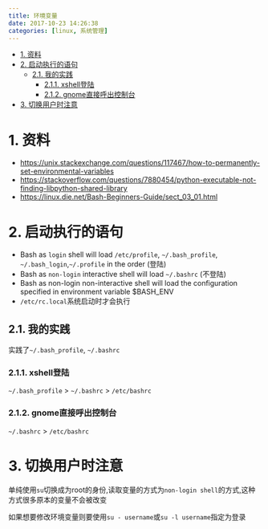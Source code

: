 ```yaml
---
title: 环境变量
date: 2017-10-23 14:26:38
categories: [linux, 系统管理]
---
```


<!-- TOC -->

- [1. 资料](#1-资料)
- [2. 启动执行的语句](#2-启动执行的语句)
    - [2.1. 我的实践](#21-我的实践)
        - [2.1.1. xshell登陆](#211-xshell登陆)
        - [2.1.2. gnome直接呼出控制台](#212-gnome直接呼出控制台)
- [3. 切换用户时注意](#3-切换用户时注意)

<!-- /TOC -->

<a id="markdown-1-资料" name="1-资料"></a>
# 1. 资料
* https://unix.stackexchange.com/questions/117467/how-to-permanently-set-environmental-variables
* https://stackoverflow.com/questions/7880454/python-executable-not-finding-libpython-shared-library
* https://linux.die.net/Bash-Beginners-Guide/sect_03_01.html


<a id="markdown-2-启动执行的语句" name="2-启动执行的语句"></a>
# 2. 启动执行的语句
* Bash as `login` shell will load `/etc/profile`, `~/.bash_profile`, `~/.bash_login`,`~/.profile` in the order  (登陆)
* Bash as `non-login` interactive shell will load `~/.bashrc` (不登陆)
* Bash as non-login non-interactive shell will load the configuration specified in environment variable $BASH_ENV
* `/etc/rc.local`系统启动时才会执行

<a id="markdown-21-我的实践" name="21-我的实践"></a>
## 2.1. 我的实践
实践了`~/.bash_profile`, `~/.bashrc`

<a id="markdown-211-xshell登陆" name="211-xshell登陆"></a>
### 2.1.1. xshell登陆
`~/.bash_profile` > `~/.bashrc` > `/etc/bashrc`

<a id="markdown-212-gnome直接呼出控制台" name="212-gnome直接呼出控制台"></a>
### 2.1.2. gnome直接呼出控制台
`~/.bashrc` > `/etc/bashrc`

<a id="markdown-3-切换用户时注意" name="3-切换用户时注意"></a>
# 3. 切换用户时注意

单纯使用`su`切换成为root的身份,读取变量的方式为`non-login shell`的方式,这种方式很多原本的变量不会被改变

如果想要修改环境变量则要使用`su - username`或`su -l username`指定为登录
